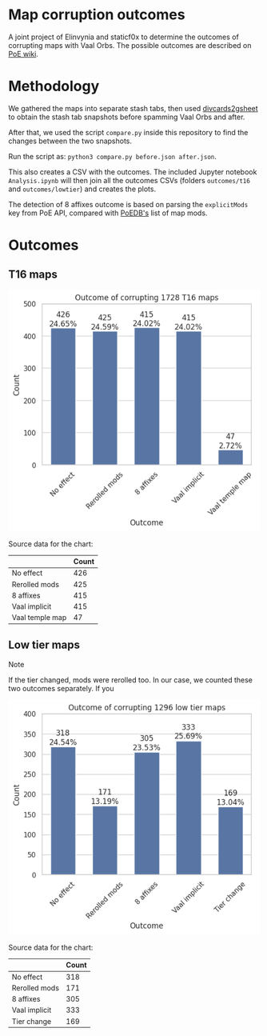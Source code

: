 # Map corruption outcomes

A joint project of Elinvynia and staticf0x to determine the outcomes
of corrupting maps with Vaal Orbs. The possible outcomes are
described on [PoE wiki](https://www.poewiki.net/wiki/Vaal_Orb#Maps).

# Methodology

We gathered the maps into separate stash tabs, then used
[divcards2gsheet](https://github.com/staticf0x/divcards2gsheet/tree/snapshot)
to obtain the stash tab snapshots before spamming Vaal Orbs and after.

After that, we used the script `compare.py` inside this repository
to find the changes between the two snapshots.

Run the script as: `python3 compare.py before.json after.json`.

This also creates a CSV with the outcomes. The included Jupyter notebook
`Analysis.ipynb` will then join all the outcomes CSVs (folders `outcomes/t16` and
`outcomes/lowtier`) and creates the plots.

The detection of 8 affixes outcome is based on parsing the `explicitMods` key
from PoE API, compared with [PoEDB's](https://poedb.tw/us/Maps_top_tier) list of map mods.

# Outcomes

## T16 maps

![t16](./images/t16.png)

Source data for the chart:

|                 |   Count |
|-----------------|---------|
| No effect       |     426 |
| Rerolled mods   |     425 |
| 8 affixes       |     415 |
| Vaal implicit   |     415 |
| Vaal temple map |      47 |

## Low tier maps

> [!NOTE]
> If the tier changed, mods were rerolled too. In our case, we counted
> these two outcomes separately. If you

![lowtier](./images/lowtier.png)

Source data for the chart:

|               |   Count |
|---------------|---------|
| No effect     |     318 |
| Rerolled mods |     171 |
| 8 affixes     |     305 |
| Vaal implicit |     333 |
| Tier change   |     169 |
